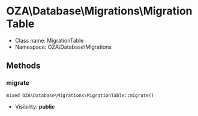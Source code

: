OZA\Database\Migrations\MigrationTable
===============






* Class name: MigrationTable
* Namespace: OZA\Database\Migrations







Methods
-------


### migrate

    mixed OZA\Database\Migrations\MigrationTable::migrate()





* Visibility: **public**



